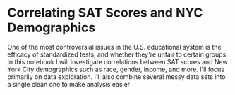 # Correlating SAT Scores and NYC Demographics
One of the most controversial issues in the U.S. educational system is the efficacy of standardized tests, and whether they're unfair to certain groups. In this notebook I will investigate correlations between SAT scores and New York City demographics such as race, gender, income, and more. I'll focus primarily on data exploration. I'll also combine several messy data sets into a single clean one to make analysis easier
